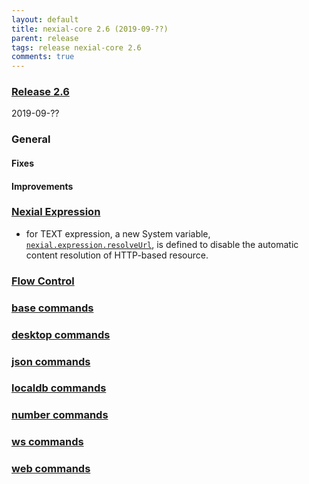 ```yaml
---
layout: default
title: nexial-core 2.6 (2019-09-??)
parent: release
tags: release nexial-core 2.6
comments: true
---
```


### <a href="https://github.com/nexiality/nexial-core/releases/tag/nexial-core-v2.6_???" class="external-link" target="_nexial_link">Release 2.6</a>
2019-09-??


### General
#### Fixes

#### Improvements


### [Nexial Expression](../expressions)
- for TEXT expression, a new System variable, [`nexial.expression.resolveUrl`](../systemvars/index#nexial.expression.resolveUrl),
  is defined to disable the automatic content resolution of HTTP-based resource.


### [Flow Control](../flowcontrols)


### [base commands](../commands/base)


### [desktop commands](../commands/desktop)


### [json commands](../commands/json)


### [localdb commands](../commands/localdb)


### [number commands](../commands/number)


### [ws commands](../commands/ws)


### [web commands](../commands/web)

